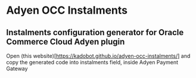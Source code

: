 # Adyen OCC Instalments
## Instalments configuration generator for Oracle Commerce Cloud Adyen plugin
Open (this website)[https://kadobot.github.io/adyen-occ-instalments/] and copy the generated code into instalments field, inside Adyen Payment Gateway
